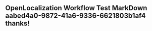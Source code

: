 <properties
ms.topic="hero-topic"
ms.test1="hero-topic"
ms.test2="test"/>

## OpenLocalization Workflow Test MarkDown aabed4a0-9872-41a6-9336-6621803b1af4 thanks!
